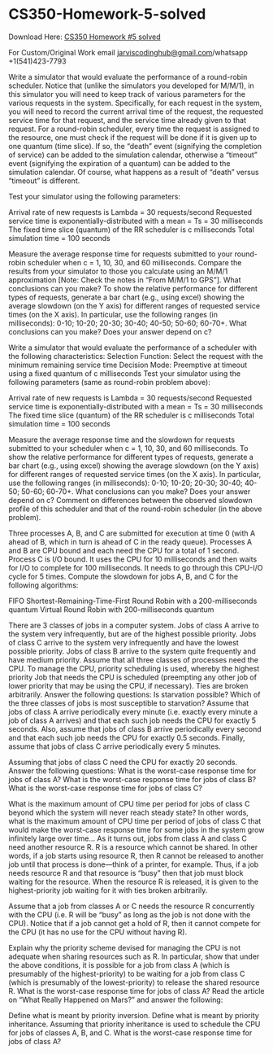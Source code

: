 # CS350-Homework-5-solved

Download Here: [CS350 Homework #5 solved](https://jarviscodinghub.com/assignment/homework-5-solution-2/)

For Custom/Original Work email jarviscodinghub@gmail.com/whatsapp +1(541)423-7793

Write a simulator that would evaluate the performance of a round-robin scheduler.
Notice that (unlike the simulators you developed for M/M/1), in this simulator you will need to keep track of various parameters for the various requests in the system. Specifically, for each request in the system, you will need to record the current arrival time of the request, the requested service time for that request, and the service time already given to that request. For a round-robin scheduler, every time the request is assigned to the resource, one must check if the request will be done if it is given up to one quantum (time slice). If so, the “death” event (signifying the completion of service) can be added to the simulation calendar, otherwise a “timeout” event (signifying the expiration of a quantum) can be added to the simulation calendar. Of course, what happens as a result of “death” versus “timeout” is different.

Test your simulator using the following parameters:

Arrival rate of new requests is Lambda = 30 requests/second
Requested service time is exponentially-distributed with a mean = Ts = 30 milliseconds
The fixed time slice (quantum) of the RR scheduler is c milliseconds
Total simulation time = 100 seconds

Measure the average response time for requests submitted to your round-robin scheduler when c = 1, 10, 30, and 60 milliseconds. Compare the results from your simulator to those you calculate using an M/M/1 approximation [Note: Check the notes in “From M/M/1 to GPS”]. What conclusions can you make?
To show the relative performance for different types of requests, generate a bar chart (e.g., using excel) showing the average slowdown (on the Y axis) for different ranges of requested service times (on the X axis). In particular, use the following ranges (in milliseconds): 0-10; 10-20; 20-30; 30-40; 40-50; 50-60; 60-70+. What conclusions can you make? Does your answer depend on c?

Write a simulator that would evaluate the performance of a scheduler with the following characteristics:
Selection Function: Select the request with the minimum remaining service time
Decision Mode: Preemptive at timeout using a fixed quantum of c milliseconds
Test your simulator using the following parameters (same as round-robin problem above):

Arrival rate of new requests is Lambda = 30 requests/second
Requested service time is exponentially-distributed with a mean = Ts = 30 milliseconds
The fixed time slice (quantum) of the RR scheduler is c milliseconds
Total simulation time = 100 seconds

Measure the average response time and the slowdown for requests submitted to your scheduler when c = 1, 10, 30, and 60 milliseconds.
To show the relative performance for different types of requests, generate a bar chart (e.g., using excel) showing the average slowdown (on the Y axis) for different ranges of requested service times (on the X axis). In particular, use the following ranges (in milliseconds): 0-10; 10-20; 20-30; 30-40; 40-50; 50-60; 60-70+. What conclusions can you make? Does your answer depend on c?
Comment on differences between the observed slowdown profile of this scheduler and that of the round-robin scheduler (in the above problem).

Three processes A, B, and C are submitted for execution at time 0 (with A ahead of B, which in turn is ahead of C in the ready queue). Processes A and B are CPU bound and each need the CPU for a total of 1 second. Process C is I/O bound. It uses the CPU for 10 milliseconds and then waits for I/O to complete for 100 milliseconds. It needs to go through this CPU-I/O cycle for 5 times.
Compute the slowdown for jobs A, B, and C for the following algorithms:

FIFO
Shortest-Remaining-Time-First
Round Robin with a 200-milliseconds quantum
Virtual Round Robin with 200-milliseconds quantum

There are 3 classes of jobs in a computer system. Jobs of class A arrive to the system very infrequently, but are of the highest possible priority. Jobs of class C arrive to the system very infrequently and have the lowest possible priority. Jobs of class B arrive to the system quite frequently and have medium priority. Assume that all three classes of processes need the CPU. To manage the CPU, priority scheduling is used, whereby the highest priority Job that needs the CPU is scheduled (preempting any other job of lower priority that may be using the CPU, if necessary). Ties are broken arbitrarily. Answer the following questions:
Is starvation possible? Which of the three classes of jobs is most susceptible to starvation?
Assume that jobs of class A arrive periodically every minute (i.e. exactly every minute a job of class A arrives) and that each such job needs the CPU for exactly 5 seconds. Also, assume that jobs of class B arrive periodically every second and that each such job needs the CPU for exactly 0.5 seconds. Finally, assume that jobs of class C arrive periodically every 5 minutes.

Assuming that jobs of class C need the CPU for exactly 20 seconds. Answer the following questions:
What is the worst-case response time for jobs of class A?
What is the worst-case response time for jobs of class B?
What is the worst-case response time for jobs of class C?

What is the maximum amount of CPU time per period for jobs of class C beyond which the system will never reach steady state? In other words, what is the maximum amount of CPU time per period of jobs of class C that would make the worst-case response time for some jobs in the system grow infinitely large over time…
As it turns out, jobs from class A and class C need another resource R. R is a resource which cannot be shared. In other words, if a job starts using resource R, then R cannot be released to another job until that process is done—think of a printer, for example. Thus, if a job needs resource R and that resource is “busy” then that job must block waiting for the resource. When the resource R is released, it is given to the highest-priority job waiting for it with ties broken arbitrarily.

Assume that a job from classes A or C needs the resource R concurrently with the CPU (i.e. R will be “busy” as long as the job is not done with the CPU). Notice that if a job cannot get a hold of R, then it cannot compete for the CPU (it has no use for the CPU without having R).

Explain why the priority scheme devised for managing the CPU is not adequate when sharing resources such as R. In particular, show that under the above conditions, it is possible for a job from class A (which is presumably of the highest-priority) to be waiting for a job from class C (which is presumably of the lowest-priority) to release the shared resource R.
What is the worst-case response time for jobs of class A?
Read the article on “What Really Happened on Mars?” and answer the following:

Define what is meant by priority inversion.
Define what is meant by priority inheritance.
Assuming that priority inheritance is used to schedule the CPU for jobs of classes A, B, and C. What is the worst-case response time for jobs of class A?
